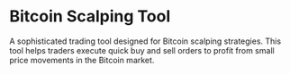 # Bitcoin Scalping Tool

A sophisticated trading tool designed for Bitcoin scalping strategies. This tool helps traders execute quick buy and sell orders to profit from small price movements in the Bitcoin market.
